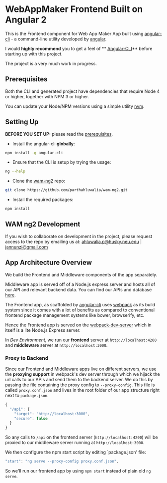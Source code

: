 # WebAppMaker Frontend Built on Angular 2

This is the Frontend component for Web App Maker App built using [angular-cli](https://github.com/angular/angular-cli) - a command-line utility developed by [angular](https://github.com/angular).

I would **highly recommend** you to get a feel of ** [Angular-CLI](https://github.com/angular/angular-cli)** before starting up with this project.

The project is a very much work in progress.

## Prerequisites

Both the CLI and generated project have dependencies that require Node 4 or higher, together with NPM 3 or higher.

You can update your Node/NPM versions using a simple utility [nvm](https://github.com/creationix/nvm).

## Setting Up

**BEFORE YOU SET UP:** please read the [prerequisites](#prerequisites).

* Install the angular-cli **globally**:
```bash
npm install -g angular-cli
```

* Ensure that the CLI is setup by trying the usage:
```bash
ng --help
```

* Clone the [wam-ng2](https://github.com/parthahluwalia/wam-ng2) repo:
```bash
git clone https://github.com/parthahluwalia/wam-ng2.git
```

* Install the required packages:
```bash
npm install
```

## WAM ng2 Development

If you wish to collaborate on development in the project, please request access to the repo by emailing us at:
ahluwalia.p@husky.neu.edu | jannunzi@gmail.com

## App Architecture Overview

We build the Frontend and Middleware components of the app separately. 

Middleware app is served off of a Node.js express server and hosts all of our API and relevant backend data. You can find our APIs and database [here](https://github.com/jannunzi/WebAppMaker).

The Frontend app, as scaffolded by [angular-cli](https://github.com/angular/angular-cli) uses [webpack](https://webpack.github.io/docs/) as its build system since it comes with a lot of benefits as compared to conventional frontend package management systems like bower, browserify, etc. 

Hence the Frontend app is served on the [webpack-dev-server](https://webpack.github.io/docs/webpack-dev-server.html) which in itself is a lite Node.js Express server.

In _Dev Environment_, we run our **frontend** server at `http://localhost:4200` and **middleware** server at `http://localhost:3000`.

### Proxy to Backend

Since our Frontend and Middleware apps live on different servers, we use the **proxying support** in webpack's dev server through which we hijack the url calls to our APIs and send them to the backend server.
We do this by passing the file containing the proxy config to `--proxy-config`. This file is called `proxy.conf.json` and lives in the root folder of our app structure right next to `package.json`. 

```javascript
{
  "/api": {
    "target": "http://localhost:3000",
    "secure": false
  }
}
```

So any calls to `/api` on the frontend server (`http://localhost:4200`) will be proxied to our middleware server running at `http://localhost:3000`. 

We then configure the npm start script by editing `package.json' file:
```javascript
"start": "ng serve --proxy-config proxy.conf.json",
```

So we'll run our frontend app by using `npm start` instead of plain old `ng serve`.
